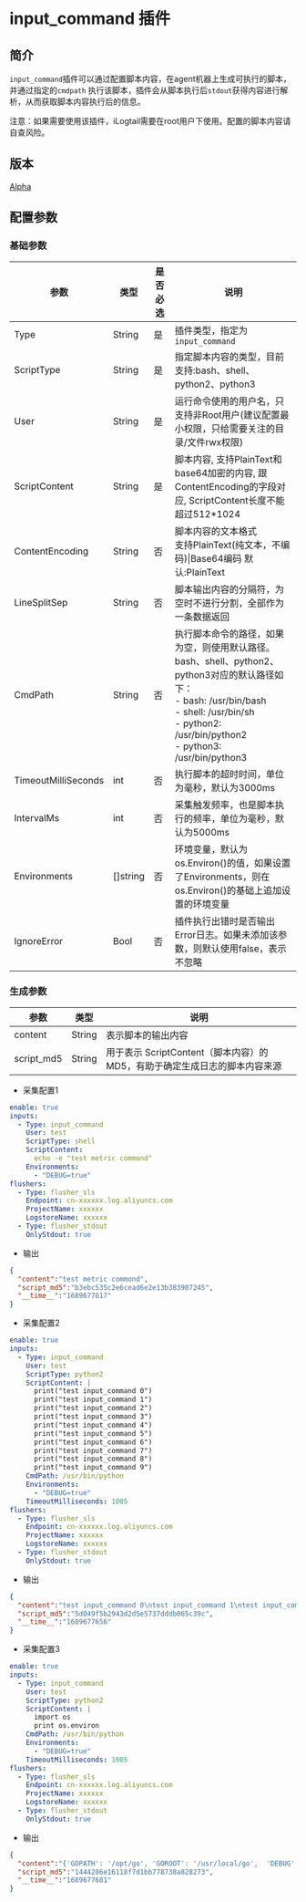 # input_command 插件

## 简介

`input_command`插件可以通过配置脚本内容，在agent机器上生成可执行的脚本，并通过指定的`cmdpath` 执行该脚本，插件会从脚本执行后`stdout`获得内容进行解析，从而获取脚本内容执行后的信息。

注意：如果需要使用该插件，iLogtail需要在root用户下使用。配置的脚本内容请自查风险。

## 版本

[Alpha](../stability-level.md)

## 配置参数

### 基础参数

| 参数                  | 类型       | 是否必选 | 说明                                                                                                                                                                             |
|---------------------|----------|------|--------------------------------------------------------------------------------------------------------------------------------------------------------------------------------|
| Type                | String   | 是    | 插件类型，指定为`input_command`                                                                                                                                                        |
| ScriptType          | String   | 是    | 指定脚本内容的类型，目前支持:bash、shell、python2、python3                                                                                                                                      |
| User                | String   | 是    | 运行命令使用的用户名，只支持非Root用户(建议配置最小权限，只给需要关注的目录/文件rwx权限)                                                                                                                              |
| ScriptContent       | String   | 是    | 脚本内容, 支持PlainText和base64加密的内容, 跟ContentEncoding的字段对应, ScriptContent长度不能超过512*1024                                                                                              |
| ContentEncoding     | String   | 否    | 脚本内容的文本格式 <br/> 支持PlainText(纯文本，不编码)\|Base64编码 默认:PlainText                                                                                                                    |
| LineSplitSep        | String   | 否    | 脚本输出内容的分隔符，为空时不进行分割，全部作为一条数据返回                                                                                                                                                 |
| CmdPath             | String   | 否    | 执行脚本命令的路径，如果为空，则使用默认路径。bash、shell、python2、python3对应的默认路径如下：<br/>- bash: /usr/bin/bash<br/>- shell: /usr/bin/sh<br/>- python2: /usr/bin/python2<br/>- python3: /usr/bin/python3 |
| TimeoutMilliSeconds | int      | 否    | 执行脚本的超时时间，单位为毫秒，默认为3000ms                                                                                                                                                      |
| IntervalMs          | int      | 否    | 采集触发频率，也是脚本执行的频率，单位为毫秒，默认为5000ms                                                                                                                                               |
| Environments        | []string | 否    | 环境变量，默认为os.Environ()的值，如果设置了Environments，则在os.Environ()的基础上追加设置的环境变量                                                                                                           |
| IgnoreError         | Bool     | 否    | 插件执行出错时是否输出Error日志。如果未添加该参数，则默认使用false，表示不忽略                                                                                                                                   |

### 生成参数

| 参数         | 类型     | 说明                                             |
|------------|--------|------------------------------------------------|
| content    | String | 表示脚本的输出内容                                      |
| script_md5 | String | 用于表示 ScriptContent（脚本内容）的 MD5，有助于确定生成日志的脚本内容来源 |

* 采集配置1

```yaml
enable: true
inputs:
  - Type: input_command
    User: test
    ScriptType: shell
    ScriptContent:
      echo -e "test metric commond"
    Environments:
      - "DEBUG=true"
flushers:
  - Type: flusher_sls
    Endpoint: cn-xxxxxx.log.aliyuncs.com
    ProjectName: xxxxxx
    LogstoreName: xxxxxx
  - Type: flusher_stdout
    OnlyStdout: true
```

* 输出

```json
{
  "content":"test metric commond",
  "script_md5":"b3ebc535c2e6cead6e2e13b383907245",
  "__time__":"1689677617"
}
```

* 采集配置2

```yaml
enable: true
inputs:
  - Type: input_command
    User: test
    ScriptType: python2
    ScriptContent: |
      print("test input_command 0")
      print("test input_command 1")
      print("test input_command 2")
      print("test input_command 3")
      print("test input_command 4")
      print("test input_command 5")
      print("test input_command 6")
      print("test input_command 7")
      print("test input_command 8")
      print("test input_command 9")
    CmdPath: /usr/bin/python
    Environments:
      - "DEBUG=true"
    TimeoutMilliseconds: 1005
flushers:
  - Type: flusher_sls
    Endpoint: cn-xxxxxx.log.aliyuncs.com
    ProjectName: xxxxxx
    LogstoreName: xxxxxx
  - Type: flusher_stdout
    OnlyStdout: true
```

* 输出

```json
{
  "content":"test input_command 0\ntest input_command 1\ntest input_command 2\ntest input_command 3\ntest input_command 4\ntest input_command 5\ntest input_command 6\ntest input_command 7\ntest input_command 8\ntest input_command 9",
  "script_md5":"5d049f5b2943d2d5e5737dddb065c39c",
  "__time__":"1689677656"
}
```

* 采集配置3

```yaml
enable: true
inputs:
  - Type: input_command
    User: test
    ScriptType: python2
    ScriptContent: |
      import os
      print os.environ
    CmdPath: /usr/bin/python
    Environments:
      - "DEBUG=true"
    TimeoutMilliseconds: 1005
flushers:
  - Type: flusher_sls
    Endpoint: cn-xxxxxx.log.aliyuncs.com
    ProjectName: xxxxxx
    LogstoreName: xxxxxx
  - Type: flusher_stdout
    OnlyStdout: true
```

* 输出

```json
{
  "content":"{'GOPATH': '/opt/go', 'GOROOT': '/usr/local/go',  'DEBUG': 'true', xxxxx(省略后面内容）}",
  "script_md5":"1444286e16118f7d1bb778738a828273",
  "__time__":"1689677681"
}
```
